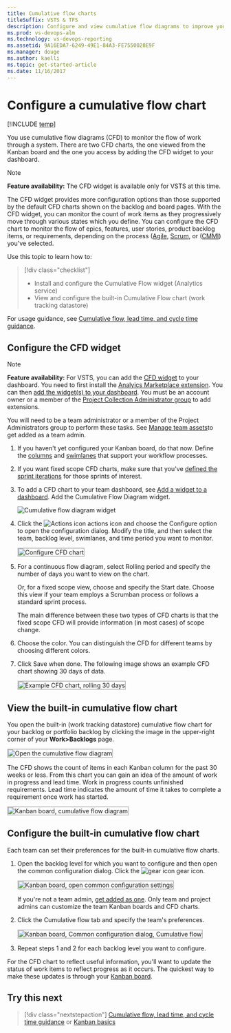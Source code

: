 ```yaml
---
title: Cumulative flow charts
titleSuffix: VSTS & TFS 
description: Configure and view cumulative flow diagrams to improve your Kanban processes 
ms.prod: vs-devops-alm  
ms.technology: vs-devops-reporting  
ms.assetid: 9A16EDA7-6249-49E1-84A3-FE7550028E9F  
ms.manager: douge
ms.author: kaelli
ms.topic: get-started-article
ms.date: 11/16/2017
---
```


# Configure a cumulative flow chart

[!INCLUDE [temp](../_shared/vsts-tfs-header-17-15.md)] 

You use cumulative flow diagrams (CFD) to monitor the flow of work through a system. There are two CFD charts, the one viewed from the Kanban board and the one you access by adding the CFD widget to your dashboard. 

>[!NOTE]   
><b>Feature availability:</b> The CFD widget is available only for VSTS at this time. 

The CFD widget provides more configuration options than those supported by the default CFD charts shown on the backlog and board pages. With the CFD widget, you can monitor the count of work items as they progressively move through various states which you define. You can configure the CFD chart to monitor the flow of epics, features, user stories, product backlog items, or requirements, depending on the process ([Agile](../../work/work-items/guidance/agile-process.md), [Scrum](../../work/work-items/guidance/scrum-process.md), or ([CMMI](../../work/work-items/guidance/cmmi-process.md)) you've selected.

Use this topic to learn how to: 

> [!div class="checklist"] 
> * Install and configure the Cumulative Flow widget (Analytics service)  
> * View and configure the built-in Cumulative Flow chart (work tracking datastore)     

For usage guidance, see [Cumulative flow, lead time, and cycle time guidance](cumulative-flow-cycle-lead-time-guidance.md).

<!---
A few options are available for you to [configure your chart](#configure) or [configure your CFD widget](#configure-widget).
-->
 

<a id="configure-widget"></a>
## Configure the CFD widget    

>[!NOTE]   
><b>Feature availability:</b> For VSTS, you can add the [CFD widget](../dashboards/widget-catalog.md#cycle-time-widget) to your dashboard. You need to first install the [Analyics Marketplace extension](https://marketplace.visualstudio.com/items?itemName=ms.vss-analytics). You can then [add the widget(s) to your dashboard](../add-widget-to-dashboard.md). You must be an account owner or a member of the [Project Collection Administrator group](../../tfs-server/add-administrator-tfs.md) to add extensions.  

You will need to be a team administrator or a member of the Project Administrators group to perform these tasks. See 
[Manage team assets](../../work/scale/add-team-administrator.md)to get added as a team admin. 

1. If you haven't yet configured your Kanban board, do that now. Define the [columns](../../work/kanban/add-columns.md) and [swimlanes](../../work/kanban/expedite-work.md) that support your workflow processes.  

2. If you want fixed scope CFD charts, make sure that you've [defined the sprint iterations](../../work/scrum/define-sprints.md) for those sprints of interest. 

3. To add a CFD chart to your team dashboard, see [Add a widget to a dashboard](../add-widget-to-dashboard.md). Add the Cumulative Flow Diagram widget. 

	![Cumulative flow diagram widget](_img/cfd-choose-widget.png)  

4. Click the ![Actions icon](../_img/icons/actions-icon.png) actions icon and choose the Configure option to open the configuration dialog. Modify the title, and then select the team, backlog level, swimlanes, and time period you want to monitor.  

	<img src="_img/cfd-configure.png" alt="Configure CFD chart" style="border: 2px solid #C3C3C3;" />    

5. For a continuous flow diagram, select Rolling period and specify the number of days you want to view on the chart.  

	Or, for a fixed scope view, choose and specify the Start date. Choose this view if your team employs a Scrumban process or follows a standard sprint process.  

	The main difference between these two types of CFD charts is that the fixed scope CFD will provide information (in most cases) of scope change.   

6. Choose the color. You can distinguish the CFD for different teams by choosing different colors.

7. Click Save when done. The following image shows an example CFD chart showing 30 days of data. 
   
	<img src="_img/cfd-exampe-rolling-30-days.png" alt="Example CFD chart, rolling 30 days" style="border: 2px solid #C3C3C3;" />    



## View the built-in cumulative flow chart   

You open the built-in (work tracking datastore) cumulative flow chart for your backlog or portfolio backlog by clicking the image in the upper-right corner of your **Work>Backlogs** page. 

<img src="../../work/kanban/_img/ALM_KB_Board5.png" alt="Open the cumulative flow diagram" style="border: 2px solid #C3C3C3;" />   

The CFD shows the count of items in each Kanban column for the past 30 weeks or less. From this chart you can gain an idea of the amount of work in progress and lead time. Work in progress counts unfinished requirements. Lead time indicates the amount of time it takes to complete a requirement once work has started. 

<img src="../../work/kanban/_img/ALM_KB_CumulativeFlow.png" alt="Kanban board, cumulative flow diagram" style="border: 2px solid #C3C3C3;" />   



<a id="configure"></a>
## Configure the built-in cumulative flow chart   

Each team can set their preferences for the built-in cumulative flow charts.  

1. Open the backlog level for which you want to configure and then open the common configuration dialog. Click the ![gear icon](../../work/_img/icons/team-settings-gear-icon.png) gear icon.  

	<img src="../../work/customize/_img/kanban-card-customize-open-settings.png" alt="Kanban board, open common configuration settings" style="border: 2px solid #C3C3C3;" />  

	If you're not a team admin, [get added as one](../../work/scale/add-team-administrator.md). Only team and project admins can customize the team Kanban boards and CFD charts.  

2. Click the Cumulative flow tab and specify the team's preferences.  

	<img src="_img/cfd-configure-common-settings.png" alt="Kanban board, Common configuration dialog, Cumulative flow" style="border: 2px solid #C3C3C3;" />  

3. Repeat steps 1 and 2 for each backlog level you want to configure.  

For the CFD chart to reflect useful information, you'll want to update the status of work items to reflect progress as it occurs. The quickest way to make these updates is through your [Kanban board](../../work/kanban/kanban-basics.md). 

## Try this next
 
> [!div class="nextstepaction"]
> [Cumulative flow, lead time, and cycle time guidance](cumulative-flow-cycle-lead-time-guidance.md) or
> [Kanban basics](../../work/kanban/kanban-basics.md)




  